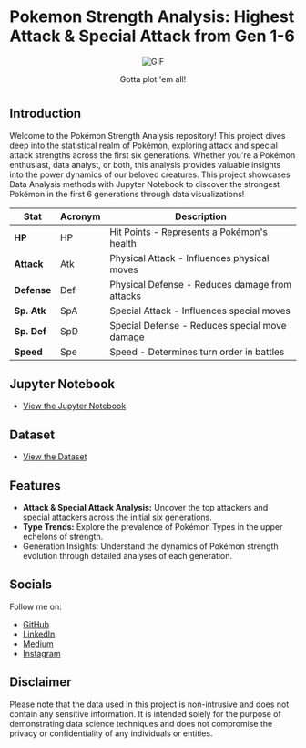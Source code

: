 # Pokemon Strength Analysis: Highest Attack & Special Attack from Gen 1-6

<p align="center">
  <img src="https://media3.giphy.com/media/v1.Y2lkPTc5MGI3NjExdzMxNTgxcHRoeWYweXg3OWd0OGhvMzBtenJiOXJnOXZ1aWV4ZHN4NyZlcD12MV9pbnRlcm5hbF9naWZfYnlfaWQmY3Q9Zw/uWLJEGCSWdmvK/giphy.gif" alt="GIF">
</p>

<p align="center"> Gotta plot 'em all! </p>

# 


## Introduction

Welcome to the Pokémon Strength Analysis repository! This project dives deep into the statistical realm of Pokémon, exploring attack and special attack strengths across the first six generations. Whether you're a Pokémon enthusiast, data analyst, or both, this analysis provides valuable insights into the power dynamics of our beloved creatures. This project showcases Data Analysis methods with Jupyter Notebook to discover the strongest Pokémon in the first 6 generations through data visualizations!


| Stat        | Acronym | Description                                     |
|-------------|---------|-------------------------------------------------|
| **HP**      | HP      | Hit Points - Represents a Pokémon's health      |
| **Attack**  | Atk     | Physical Attack - Influences physical moves    |
| **Defense** | Def     | Physical Defense - Reduces damage from attacks |
| **Sp. Atk** | SpA     | Special Attack - Influences special moves      |
| **Sp. Def** | SpD     | Special Defense - Reduces special move damage  |
| **Speed**   | Spe     | Speed - Determines turn order in battles       |




## Jupyter Notebook

- [View the Jupyter Notebook](https://github.com/JoshuaSamuelNichols/Pokemon-Strength-Analysis/blob/main/Pokemon-Strength-Analysis.ipynb)

## Dataset

- [View the Dataset](https://github.com/JoshuaSamuelNichols/Pokemon-Strength-Analysis/blob/main/data/pokemon_data.csv)

  
## Features

- **Attack & Special Attack Analysis:** Uncover the top attackers and special attackers across the initial six generations.
- **Type Trends:** Explore the prevalence of Pokémon Types in the upper echelons of strength.
- Generation Insights: Understand the dynamics of Pokémon strength evolution through detailed analyses of each generation.

## Socials

Follow me on:
- [GitHub](https://github.com/joshuasamuelnichols)
- [LinkedIn](https://www.linkedin.com/in/joshuasamuelnichols/)
- [Medium](https://medium.com/@joshuasamuelnichols)
- [Instagram](https://instagram.com/Nichols.Tech)


## Disclaimer

Please note that the data used in this project is non-intrusive and does not contain any sensitive information. It is intended solely for the purpose of demonstrating data science techniques and does not compromise the privacy or confidentiality of any individuals or entities.
